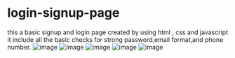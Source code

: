 # login-signup-page
this a basic signup and login page created by using html , css and javascript
it include all the basic checks for strong password,email format,and phone number.
![image](https://github.com/kamlasafdar/login-signup-page/assets/158036461/dcaee5fb-da0a-4ebb-bf64-2de4e594eebc)
![image](https://github.com/kamlasafdar/login-signup-page/assets/158036461/ca6d6a08-c57d-486e-b3be-b0e72b793220)
![image](https://github.com/kamlasafdar/login-signup-page/assets/158036461/d26c842d-ad28-4e06-8f90-a7a435368de0)
![image](https://github.com/kamlasafdar/login-signup-page/assets/158036461/e35e0553-90a3-4704-8e91-fe77473ffef2)
![image](https://github.com/kamlasafdar/login-signup-page/assets/158036461/3a561d04-168b-4bb7-a475-67268b2ba82e)
